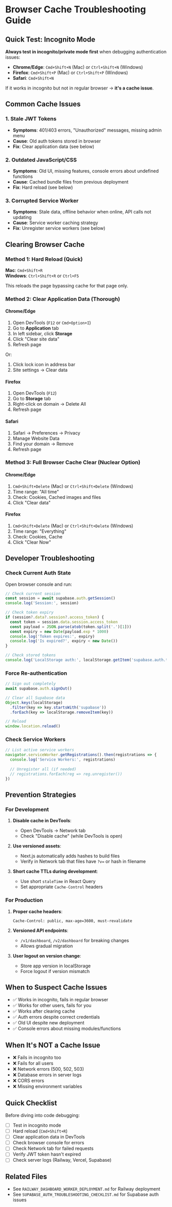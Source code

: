 # Browser Cache Troubleshooting Guide

## Quick Test: Incognito Mode

**Always test in incognito/private mode first** when debugging authentication issues:

- **Chrome/Edge**: `Cmd+Shift+N` (Mac) or `Ctrl+Shift+N` (Windows)
- **Firefox**: `Cmd+Shift+P` (Mac) or `Ctrl+Shift+P` (Windows)
- **Safari**: `Cmd+Shift+N`

If it works in incognito but not in regular browser → **it's a cache issue**.

## Common Cache Issues

### 1. Stale JWT Tokens
- **Symptoms**: 401/403 errors, "Unauthorized" messages, missing admin menu
- **Cause**: Old auth tokens stored in browser
- **Fix**: Clear application data (see below)

### 2. Outdated JavaScript/CSS
- **Symptoms**: Old UI, missing features, console errors about undefined functions
- **Cause**: Cached bundle files from previous deployment
- **Fix**: Hard reload (see below)

### 3. Corrupted Service Worker
- **Symptoms**: Stale data, offline behavior when online, API calls not updating
- **Cause**: Service worker caching strategy
- **Fix**: Unregister service workers (see below)

## Clearing Browser Cache

### Method 1: Hard Reload (Quick)
**Mac**: `Cmd+Shift+R`  
**Windows**: `Ctrl+Shift+R` or `Ctrl+F5`

This reloads the page bypassing cache for that page only.

### Method 2: Clear Application Data (Thorough)

#### Chrome/Edge
1. Open DevTools (`F12` or `Cmd+Option+I`)
2. Go to **Application** tab
3. In left sidebar, click **Storage**
4. Click "Clear site data"
5. Refresh page

Or:
1. Click lock icon in address bar
2. Site settings → Clear data

#### Firefox
1. Open DevTools (`F12`)
2. Go to **Storage** tab
3. Right-click on domain → Delete All
4. Refresh page

#### Safari
1. Safari → Preferences → Privacy
2. Manage Website Data
3. Find your domain → Remove
4. Refresh page

### Method 3: Full Browser Cache Clear (Nuclear Option)

#### Chrome/Edge
1. `Cmd+Shift+Delete` (Mac) or `Ctrl+Shift+Delete` (Windows)
2. Time range: "All time"
3. Check: Cookies, Cached images and files
4. Click "Clear data"

#### Firefox
1. `Cmd+Shift+Delete` (Mac) or `Ctrl+Shift+Delete` (Windows)
2. Time range: "Everything"
3. Check: Cookies, Cache
4. Click "Clear Now"

## Developer Troubleshooting

### Check Current Auth State

Open browser console and run:

```javascript
// Check current session
const session = await supabase.auth.getSession()
console.log('Session:', session)

// Check token expiry
if (session?.data?.session?.access_token) {
  const token = session.data.session.access_token
  const payload = JSON.parse(atob(token.split('.')[1]))
  const expiry = new Date(payload.exp * 1000)
  console.log('Token expires:', expiry)
  console.log('Is expired?', expiry < new Date())
}

// Check stored tokens
console.log('LocalStorage auth:', localStorage.getItem('supabase.auth.token'))
```

### Force Re-authentication

```javascript
// Sign out completely
await supabase.auth.signOut()

// Clear all Supabase data
Object.keys(localStorage)
  .filter(key => key.startsWith('supabase'))
  .forEach(key => localStorage.removeItem(key))

// Reload
window.location.reload()
```

### Check Service Workers

```javascript
// List active service workers
navigator.serviceWorker.getRegistrations().then(registrations => {
  console.log('Service Workers:', registrations)
  
  // Unregister all (if needed)
  // registrations.forEach(reg => reg.unregister())
})
```

## Prevention Strategies

### For Development
1. **Disable cache in DevTools**:
   - Open DevTools → Network tab
   - Check "Disable cache" (while DevTools is open)

2. **Use versioned assets**:
   - Next.js automatically adds hashes to build files
   - Verify in Network tab that files have `?v=` or hash in filename

3. **Short cache TTLs during development**:
   - Use short `staleTime` in React Query
   - Set appropriate `Cache-Control` headers

### For Production
1. **Proper cache headers**:
   ```
   Cache-Control: public, max-age=3600, must-revalidate
   ```

2. **Versioned API endpoints**:
   - `/v1/dashboard`, `/v2/dashboard` for breaking changes
   - Allows gradual migration

3. **User logout on version change**:
   - Store app version in localStorage
   - Force logout if version mismatch

## When to Suspect Cache Issues

- ✅ Works in incognito, fails in regular browser
- ✅ Works for other users, fails for you
- ✅ Works after clearing cache
- ✅ Auth errors despite correct credentials
- ✅ Old UI despite new deployment
- ✅ Console errors about missing modules/functions

## When It's NOT a Cache Issue

- ❌ Fails in incognito too
- ❌ Fails for all users
- ❌ Network errors (500, 502, 503)
- ❌ Database errors in server logs
- ❌ CORS errors
- ❌ Missing environment variables

## Quick Checklist

Before diving into code debugging:

- [ ] Test in incognito mode
- [ ] Hard reload (`Cmd+Shift+R`)
- [ ] Clear application data in DevTools
- [ ] Check browser console for errors
- [ ] Check Network tab for failed requests
- [ ] Verify JWT token hasn't expired
- [ ] Check server logs (Railway, Vercel, Supabase)

## Related Files

- See `RAILWAY_DASHBOARD_WORKER_DEPLOYMENT.md` for Railway deployment
- See `SUPABASE_AUTH_TROUBLESHOOTING_CHECKLIST.md` for Supabase auth issues

